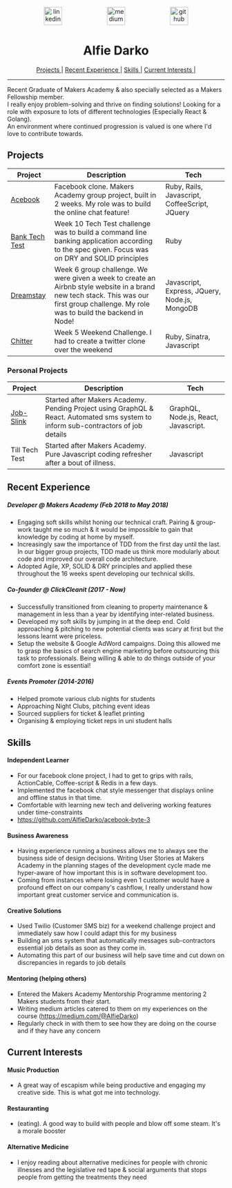 
<p align="center">
<a href="https://www.linkedin.com/in/alfie-darko/">
<img src="https://www.iconfinder.com/data/icons/free-social-icons/67/linkedin_circle_color-512.png" alt="linkedin" hspace="50" height="42" width="42"></a>


<a href="https://medium.com/@AlfieDarko">
<img src="https://static1.squarespace.com/static/53457bcae4b0bc890d496d14/t/568ebeee4bf118e7ef8dbef3/1452195567236/medium_logo_detail_icon.png?format=300w" alt="medium" hspace="50" height="42" width="42"></a>

<a href="https://github.com/AlfieDarko">
<img src="https://assets-cdn.github.com/images/modules/logos_page/GitHub-Mark.png" alt="github" hspace="50" height="42" width="42"></a>
</p>
<div align="center">

# Alfie Darko

[Projects ](#projects)  |
[Recent Experience ](#recent-experience) |
[Skills ](#skills) |
[Current Interests ](#current-interests) |

</div>

<hr></hr>

Recent Graduate of Makers Academy & also specially selected as a Makers Fellowship member.</br>
I really enjoy problem-solving and thrive on finding solutions!
Looking for a role with exposure to lots of different technologies (Especially React & Golang).</br>
An environment where continued progression is valued is one where I'd love to contribute towards.

## Projects

Project | Description | Tech
---|---|---
[Acebook](https://github.com/AlfieDarko/acebook-byte-3)| Facebook clone. Makers Academy group project, built in 2 weeks. My role was to build the online chat feature! | Ruby, Rails, Javascript, CoffeeScript, JQuery |
[Bank Tech Test](https://github.com/AlfieDarko/Bank-Tech-Test)|  Week 10 Tech Test challenge was to build a command line banking application according to the spec given. Focus was on DRY and SOLID principles | Ruby
[Dreamstay](https://github.com/AlfieDarko/dream-stay)|Week 6 group challenge. We were given a week to create an Airbnb style website in a brand new tech stack. This was our first group challenge. My role was to build the backend in Node! | Javascript, Express, JQuery, Node.js, MongoDB
[Chitter](https://github.com/AlfieDarko/chitter-challenge)| Week 5 Weekend Challenge. I had to create a twitter clone over the weekend | Ruby, Sinatra, Javascript

### Personal Projects
Project | Description | Tech
---|---|---
[Job-Slink](https://github.com/AlfieDarko/job-slink)| Started after Makers Academy. Pending Project using GraphQL & React. Automated sms system to inform sub-contractors of job details | GraphQL, Node.js, React, Javascript.
Till Tech Test | Started after Makers Academy. Pure Javascript coding refresher after a bout of illness. | Javascript
## Recent Experience
##### Developer @ Makers Academy (Feb 2018 to May 2018)
  - Engaging soft skills whilst honing our technical craft. Pairing & group-work taught me so much & it would be impossible to gain that knowledge by coding at home by myself.
  - Increasingly saw the importance of TDD from the first day until the last. In our bigger group projects, TDD made us think more modularly about code and improved our overall code architecture.
  - Adopted Agile, XP, SOLID & DRY principles and applied these throughout the 16 weeks spent developing our technical skills.

##### Co-founder @ ClickCleanit (2017 - Now)
 - Successfully transitioned from cleaning to property maintenance & management in less than a year by identifying inter-related business.
 - Developed my soft skills by jumping in at the deep end. Cold approaching & pitching to new potential clients was scary at first but the lessons learnt were priceless.
 - Setup the website & Google AdWord campaigns. Doing this allowed me to grasp the basics of search engine marketing before outsourcing this task to professionals. Being willing & able to do things outside of your comfort zone is essential!

##### Events Promoter (2014-2016)
- Helped promote various club nights for students
- Approaching Night Clubs, pitching event ideas
- Sourced suppliers for ticket & leaflet printing
- Organising & employing ticket reps in uni student halls

## Skills

#### Independent Learner

- For our facebook clone project, I had to get to grips with rails, ActionCable, Coffee-script & Redis in a few days.
- Implemented the facebook chat style messenger that displays online and offline status in that time.
- Comfortable with learning new tech and delivering working features under time-constraints
- https://github.com/AlfieDarko/acebook-byte-3

#### Business Awareness
 - Having experience running a business allows me to always see the business side of design decisions. Writing User Stories at Makers Academy in the planning stages of the development cycle made me hyper-aware of how important this is in software development too.
 - Coming from instances where losing even 1 customer would have a profound effect on our company's cashflow, I really understand how important great customer service and communication is.

#### Creative Solutions
 - Used Twilio (Customer SMS biz) for a weekend challenge project and immediately saw how I could adapt this for my business
 - Building an sms system that automatically messages sub-contractors essential job details as soon as they come in.
 - Automating this part of our business will help save time and cut down on discrepancies in regards to job details

#### Mentoring (helping others)

- Entered the Makers Academy Mentorship Programme mentoring 2 Makers students from their start.
- Writing medium articles catered to them on my experiences on the course (https://medium.com/@AlfieDarko)
- Regularly check in with them to see how they are doing on the course and if they have any concern


## Current Interests
#### Music Production
- A great way of escapism while being productive and engaging my creative side. This is what got me into technology.

#### Restauranting
- (eating). A good way to build with people and blow off some steam. It's a morale booster

#### Alternative Medicine
- I enjoy reading about alternative medicines for people with chronic illnesses and the legislative red tape & social arguments that stops people from getting the treatments they need
